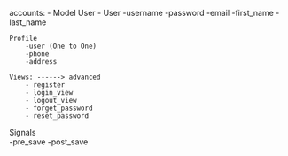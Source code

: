 accounts:
    - Model User
    - User
        -username
        -password
        -email
        -first_name
        -last_name

    Profile
        -user (One to One)
        -phone
        -address 

    Views: ------> advanced
        - register
        - login_view
        - logout_view
        - forget_password
        - reset_password       

Signals  
    -pre_save
    -post_save